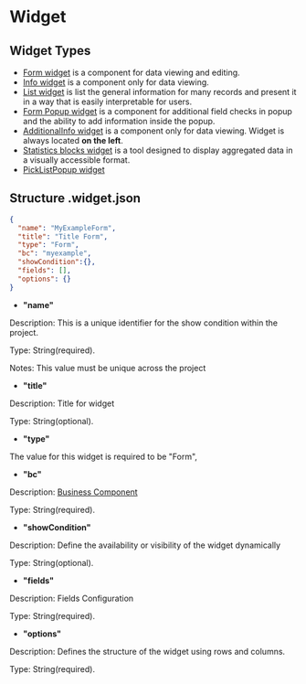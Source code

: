 # Widget
## Widget Types
* [Form widget](/widget/type/form/form) is a component for data viewing and editing. 
* [Info widget](/widget/type/info/info) is a component only for data viewing.
* [List widget](/widget/type/list/list) is list the general information for many records and present it in a way that is easily interpretable for users.
* [Form Popup widget](widget/type/formpopup/formpopup) is a component for additional field checks in popup and the ability to add information inside the popup.
* [AdditionalInfo widget](widget/type/additionalinfo/additionalinf) is a component only for data viewing. Widget is always located **on the left**.
* [Statistics blocks widget](widget/type/statblocks/statblocks)  is a  tool designed to display aggregated data in a visually accessible format.
* [PickListPopup widget](widget/type/pickListPopup/pickListPopup)
 
## Structure .widget.json

```json
{
  "name": "MyExampleForm",
  "title": "Title Form",
  "type": "Form",
  "bc": "myexample",
  "showCondition":{},
  "fields": [],
  "options": {}
}
```

* **"name"**

Description: This is a unique identifier for the show condition within the project.

Type: String(required).

Notes: This value must be unique across the project

* **"title"**

Description: Title for widget

Type: String(optional).

* **"type"**

The value for this widget is required to be "Form",

* **"bc"**

Description: [Business Component](/environment/businesscomponent/businesscomponent/)

Type: String(required).

*  **"showCondition"**

Description: Define the availability or visibility of the widget  dynamically

Type: String(optional).

* **"fields"**

Description: Fields Configuration

Type: String(required).

* **"options"**

Description:  Defines the structure of the widget using rows and columns.

Type: String(required).
 